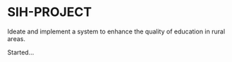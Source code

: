 # SIH-PROJECT
Ideate and implement a system to enhance the quality of education in rural areas.

Started...

